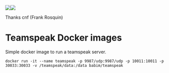 [![](https://images.microbadger.com/badges/image/babim/teamspeak.svg)](https://microbadger.com/images/babim/teamspeak "Get your own image badge on microbadger.com")[![](https://images.microbadger.com/badges/version/babim/teamspeak.svg)](https://microbadger.com/images/babim/teamspeak "Get your own version badge on microbadger.com")

Thanks cnf (Frank Rosquin)

# Teamspeak Docker images

Simple docker image to run a teamspeak server.
```
docker run -it --name teamspeak -p 9987/udp:9987/udp -p 10011:10011 -p 30033:30033 -v /teamspeak/data:/data babim/teamspeak
```
